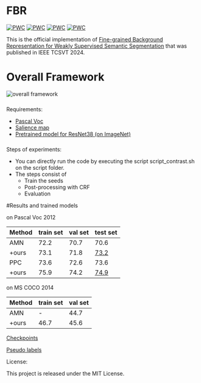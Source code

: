 # FBR
[![PWC](https://img.shields.io/endpoint.svg?url=https://paperswithcode.com/badge/fine-grained-background-representation-for/weakly-supervised-semantic-segmentation-on-14)](https://paperswithcode.com/sota/weakly-supervised-semantic-segmentation-on-14?p=fine-grained-background-representation-for)
[![PWC](https://img.shields.io/endpoint.svg?url=https://paperswithcode.com/badge/fine-grained-background-representation-for/weakly-supervised-semantic-segmentation-on-1)](https://paperswithcode.com/sota/weakly-supervised-semantic-segmentation-on-1?p=fine-grained-background-representation-for)
[![PWC](https://img.shields.io/endpoint.svg?url=https://paperswithcode.com/badge/fine-grained-background-representation-for/weakly-supervised-semantic-segmentation-on-4)](https://paperswithcode.com/sota/weakly-supervised-semantic-segmentation-on-4?p=fine-grained-background-representation-for)
[![PWC](https://img.shields.io/endpoint.svg?url=https://paperswithcode.com/badge/fine-grained-background-representation-for/weakly-supervised-semantic-segmentation-on)](https://paperswithcode.com/sota/weakly-supervised-semantic-segmentation-on?p=fine-grained-background-representation-for)


This is the official implementation of [Fine-grained Background Representation for Weakly Supervised Semantic Segmentation](https://sgvr.kaist.ac.kr/~xuyin/FBR/) that was published in IEEE TCSVT 2024.
# Overall Framework
![overall framework](https://github.com/YininKorea/FBR/blob/4802ab1ee66f683d98deef9bb635c39b1988e621/architecture.PNG)
>
###

Requirements:
* [Pascal Voc](http://host.robots.ox.ac.uk/pascal/VOC/voc2012/)
* [Salience map](https://drive.google.com/file/d/19AjSmgdMlIZH4FXVZ5zjlUZcoZZCkwrI/view)
* [Pretrained model for ResNet38 (on ImageNet)](https://drive.google.com/file/d/1LzMIhXGjdiml0KbgTUH2xglSQelqpx0H/view?usp=drive_link)
###

Steps of experiments:
* You can directly run the code by executing the script script_contrast.sh on the script folder.
*  The steps consist of 
   *  Train the seeds
   * Post-processing with CRF
   * Evaluation
   

#Results and trained models 

on Pascal Voc 2012

|Method|train set|val set|test set|
| ---- | ----    |  ---- |  ----  |
|AMN|72.2|70.7|70.6|
|+ours|73.1|71.8|[73.2](http://host.robots.ox.ac.uk:8080/anonymous/30LARO.html)|
|PPC|73.6|72.6|73.6|
|+ours|75.9|74.2|[74.9](http://host.robots.ox.ac.uk:8080/anonymous/BHSCOK.html)|

on MS COCO 2014

|Method|train set|val set|
| ---- | ----    |  ---- |
|AMN|-|44.7|
|+ours|46.7|45.6|


[Checkpoints](https://drive.google.com/file/d/1CKkKk72nowWnsVYFPxt9kNk50k3eWVu2/view?usp=sharing)

[Pseudo labels](https://drive.google.com/file/d/1ZFowMQkvFBWQyPnlQC3WtPZr6ykFFLqb/view?usp=sharing)


License:

This project is released under the MIT License.
